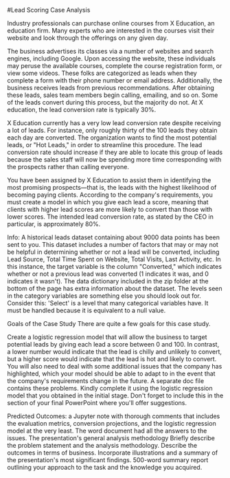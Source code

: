#Lead Scoring Case Analysis

Industry professionals can purchase online courses from X Education, an education firm. Many experts who are interested in the courses visit their website and look through the offerings on any given day.<br>

The business advertises its classes via a number of websites and search engines, including Google. Upon accessing the website, these individuals may peruse the available courses, complete the course registration form, or view some videos. These folks are categorized as leads when they complete a form with their phone number or email address. Additionally, the business receives leads from previous recommendations. After obtaining these leads, sales team members begin calling, emailing, and so on. Some of the leads convert during this process, but the majority do not. At X education, the lead conversion rate is typically 30%.<br>

X Education currently has a very low lead conversion rate despite receiving a lot of leads. For instance, only roughly thirty of the 100 leads they obtain each day are converted. The organization wants to find the most potential leads, or "Hot Leads," in order to streamline this procedure. The lead conversion rate should increase if they are able to locate this group of leads because the sales staff will now be spending more time corresponding with the prospects rather than calling everyone.<br>

You have been assigned by X Education to assist them in identifying the most promising prospects—that is, the leads with the highest likelihood of becoming paying clients. According to the company's requirements, you must create a model in which you give each lead a score, meaning that clients with higher lead scores are more likely to convert than those with lower scores. The intended lead conversion rate, as stated by the CEO in particular, is approximately 80%.<br>

Info: A historical leads dataset containing about 9000 data points has been sent to you. This dataset includes a number of factors that may or may not be helpful in determining whether or not a lead will be converted, including Lead Source, Total Time Spent on Website, Total Visits, Last Activity, etc. In this instance, the target variable is the column "Converted," which indicates whether or not a previous lead was converted (1 indicates it was, and 0 indicates it wasn't). The data dictionary included in the zip folder at the bottom of the page has extra information about the dataset. The levels seen in the category variables are something else you should look out for. Consider this: 'Select' is a level that many categorical variables have. It must be handled because it is equivalent to a null value.

Goals of the Case Study There are quite a few goals for this case study.<br>

Create a logistic regression model that will allow the business to target potential leads by giving each lead a score between 0 and 100. In contrast, a lower number would indicate that the lead is chilly and unlikely to convert, but a higher score would indicate that the lead is hot and likely to convert. You will also need to deal with some additional issues that the company has highlighted, which your model should be able to adapt to in the event that the company's requirements change in the future. A separate doc file contains these problems. Kindly complete it using the logistic regression model that you obtained in the initial stage. Don't forget to include this in the section of your final PowerPoint where you'll offer suggestions.<br>

Predicted Outcomes: a Jupyter note with thorough comments that includes the evaluation metrics, conversion projections, and the logistic regression model at the very least. The word document had all the answers to the issues. The presentation's general analysis methodology Briefly describe the problem statement and the analysis methodology. Describe the outcomes in terms of business. Incorporate illustrations and a summary of the presentation's most significant findings. 500-word summary report outlining your approach to the task and the knowledge you acquired.
